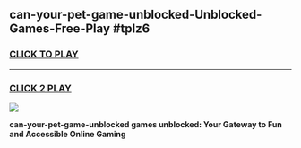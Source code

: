 
## can-your-pet-game-unblocked-Unblocked-Games-Free-Play #tplz6
<h3>
<a href="https://us.freeplayer.one?title=can-your-pet-game-unblocked&ref=9M">CLICK TO PLAY</a></h3>
<hr>

<h3>
<a href="https://us.freeplayer.one?title=can-your-pet-game-unblocked&ref=9M">CLICK 2 PLAY</a>
  
</h3>

<a href="https://us.freeplayer.one?title=can-your-pet-game-unblocked&ref=9M"><img src="https://clearcache.store/games.png"></a>


**can-your-pet-game-unblocked games unblocked: Your Gateway to Fun and Accessible Online Gaming**
